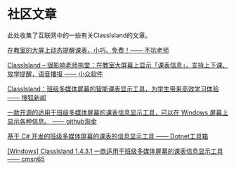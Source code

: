 # 社区文章

此处收集了互联网中的一些有关ClassIsland的文章。

[在教室的大屏上动态提醒课表，小巧、免费！—— 不坑老师](https://mp.weixin.qq.com/s?srcid=092144ZGGnyQJhSljuug09MK&scene=23&sharer_shareinfo=bcfe759fdd5096f88be775b14ac970f7&mid=2647691612&sn=d56af1a29dafb0c89495c3de118fddcc&idx=1&sharer_shareinfo_first=bcfe759fdd5096f88be775b14ac970f7&__biz=MjM5MDI4MzA3Mg%3D%3D&chksm=bf70a727e0de2bf5310ee29cdcbe9fb11bd5e425e6d124d12522599f5080387b67a49d22a76a&mpshare=1#rd)

[ClassIsland – 很影响老师拖堂：在教室大屏幕上显示「课表信息」，支持上下课、放学提醒，语音播报 —— 小众软件](https://www.appinn.com/classisland/)

[ClassIsland：班级多媒体屏幕的智能课表显示工具，为学生带来高效学习体验 —— 搜狐新闻](https://www.sohu.com/a/800435658_121924584)

[一款开源的适用于班级多媒体屏幕的课表信息显示工具，可以在 Windows 屏幕上显示各种信息。 —— github淘金](https://mp.weixin.qq.com/s/IWNzApFUy5seMGb4LaCIbA)

[基于 C# 开发的班级多媒体屏幕的课表的信息显示工具 —— Dotnet工具箱](https://mp.weixin.qq.com/s/CzF2zldZmuc4hQdTXSy9nA)

[[Windows] ClassIsland 1.4.3.1 一款适用于班级多媒体屏幕的课表信息显示工具 —— cmsn65](https://www.52pojie.cn/thread-1949580-1-1.html)
